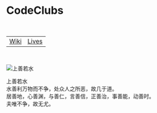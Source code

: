 # CodeClubs

<br>

|||
|:--:|:--:|
|[Wiki](wiki.codeclubs.cn)|[Lives](Lives.codeclubs.cn)|


<br>

![上善若水](../assets/logo.png "上善若水")  

上善若水  
水善利万物而不争，处众人之所恶，故几于道。  
居善地，心善渊，与善仁，言善信，正善治，事善能，动善时。  
夫唯不争，故无尤。  
